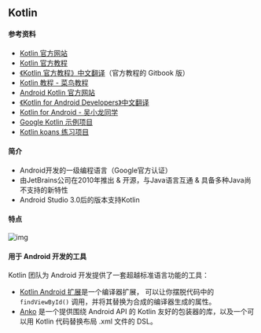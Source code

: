 ## Kotlin

#### 参考资料

- [Kotlin 官方网站](http://kotlinlang.org/)
- [Kotlin 官方教程](https://www.kotlincn.net/docs/reference/)
- [《Kotlin 官方教程》中文翻译](https://legacy.gitbook.com/book/hltj/kotlin-reference-chinese/details)（官方教程的 Gitbook 版）
- [Kotlin 教程 - 菜鸟教程](http://www.runoob.com/kotlin/kotlin-tutorial.html)
- [Android Kotlin 官方网站](https://developer.android.com/kotlin/)
- [《Kotlin for Android Developers》中文翻译](https://github.com/wangjiegulu/kotlin-for-android-developers-zh)
- [Kotlin for Android - 吴小龙同学](http://wuxiaolong.me/2017/05/21/kotlin1/)
- [Google Kotlin 示例项目](https://developer.android.com/samples/?language=kotlin)
- [Kotlin koans 练习项目](https://github.com/Kotlin/kotlin-koans)

#### 简介

- Android开发的一级编程语言（Google官方认证）
- 由JetBrains公司在2010年推出 & 开源，与Java语言互通 & 具备多种Java尚不支持的新特性
- Android Studio 3.0后的版本支持Kotlin

#### 特点

![img](/Users/zyt/GitProject/tips/assets/android-kotlin/aHR0cHM6Ly9pbWdjb252ZXJ0LmNzZG5pbWcuY24vYUhSMGNITTZMeTkxY0d4dllXUXRhVzFoWjJWekxtcHBZVzV6YUhVdWFXOHZkWEJzYjJGa1gybHRZV2RsY3k4NU5EUXpOalV0TnpkbE9XRTFaR1U1TmpOaFpESTNNUzV3Ym1j.png)

#### 用于 Android 开发的工具

Kotlin 团队为 Android 开发提供了一套超越标准语言功能的工具：

- [Kotlin Android 扩展](https://www.kotlincn.net/docs/tutorials/android-plugin.html)是一个编译器扩展， 可以让你摆脱代码中的 `findViewById()` 调用，并将其替换为合成的编译器生成的属性。
- [Anko](http://github.com/kotlin/anko) 是一个提供围绕 Android API 的 Kotlin 友好的包装器的库，以及一个可以用 Kotlin 代码替换布局 .xml 文件的 DSL。

 